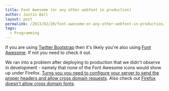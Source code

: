 ```yaml
---
title: Font Awesome (or any other webfont in production)
author: Justin Ball
layout: post
permalink: /2013/02/20/font-awesome-or-any-other-webfont-in-production/
tags:
  - Programming
---
```


If you are using [Twitter Bootstrap][1] then it's likely you're also using [Font Awesome][2]. If not you need to check it out.

 [1]: http://twitter.github.com/bootstrap/
 [2]: http://fortawesome.github.com/Font-Awesome/

We ran into a problem after deploying to production that we didn't observe in development - namely that none of the Font Awesome icons would show up under Firefox. [Turns you you need to configure your server to send the proper headers and allow cross domain requests][3]. Also check out [Firefox doesn't allow cross domain fonts][4].

 [3]: http://serverfault.com/questions/186965/how-can-i-make-nginx-support-font-face-formats-and-allow-access-control-allow-o
 [4]: http://www.red-team-design.com/firefox-doesnt-allow-cross-domain-fonts-by-default
